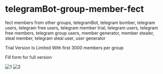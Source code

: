 # telegramBot-group-member-fect
fect members from other groups, telegramBot, telegram bomber, telegram users, telegram free users, telegram member trial, telegram users, telegram free members, telegram group users, member generator, member stealer, steal member, telegram steal user, user generator

Trial Version Is Limited With first 3000 members per group

Fill form for full version



![1](https://raw.githubusercontent.com/kirk33/telegramBot-group-member-fect/main/1.JPG)
![2](https://raw.githubusercontent.com/kirk33/telegramBot-group-member-fect/main/2.JPG)
